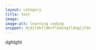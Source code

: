 ```yaml
---
layout: category
title: test
image:
image-alt: learning coding
snippet: Hjdjldkfldknflkdsngfldngljfdn
---
```



dgfdgfd